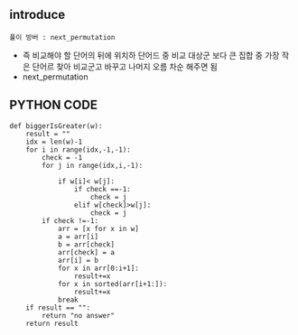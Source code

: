 ## introduce
    풀이 방버 : next_permutation
- 즉 비교해야 할 단어의 뒤에 위치하 단어드 중 비교 대상군 보다 큰 집합 중 가장 작은 단어르 찾아 비교군고 바꾸고 나머지 오름 차순 해주면 됨
- next_permutation
   

## PYTHON CODE

    def biggerIsGreater(w):
        result = ""
        idx = len(w)-1
        for i in range(idx,-1,-1):
            check = -1
            for j in range(idx,i,-1):

                if w[i]< w[j]:
                    if check ==-1:
                        check = j
                    elif w[check]>w[j]:
                        check = j
            if check !=-1:
                arr = [x for x in w]
                a = arr[i]
                b = arr[check]
                arr[check] = a
                arr[i] = b
                for x in arr[0:i+1]:
                    result+=x
                for x in sorted(arr[i+1:]):
                    result+=x
                break
        if result == "":
            return "no answer"
        return result



